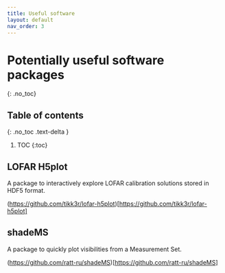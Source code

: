 ```yaml
---
title: Useful software
layout: default
nav_order: 3
---
```


# Potentially useful software packages
{: .no_toc}

## Table of contents
{: .no_toc .text-delta }

1. TOC
{:toc}

## LOFAR H5plot
A package to interactively explore LOFAR calibration solutions stored in HDF5 format.

(https://github.com/tikk3r/lofar-h5plot)[https://github.com/tikk3r/lofar-h5plot]

## shadeMS
A package to quickly plot visibilities from a Measurement Set.

(https://github.com/ratt-ru/shadeMS)[https://github.com/ratt-ru/shadeMS]